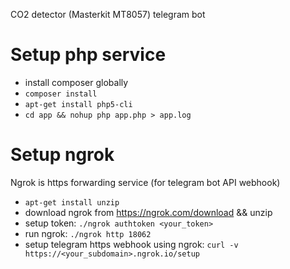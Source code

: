CO2 detector (Masterkit MT8057) telegram bot

# Setup php service

* install composer globally
* `composer install`
* `apt-get install php5-cli`
* `cd app && nohup php app.php > app.log`

# Setup ngrok

Ngrok is https forwarding service (for telegram bot API webhook)

* `apt-get install unzip`
* download ngrok from https://ngrok.com/download && unzip
* setup token: `./ngrok authtoken <your_token>`
* run ngrok: `./ngrok http 18062`
* setup telegram https webhook using ngrok: `curl -v https://<your_subdomain>.ngrok.io/setup`
